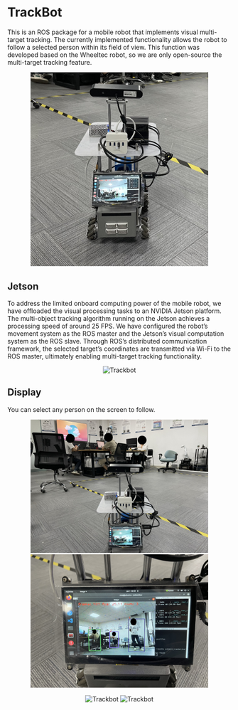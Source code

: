 # TrackBot
This is an ROS package for a mobile robot that implements visual multi-target tracking. The currently implemented functionality allows the robot to follow a selected person within its field of view. This function was developed based on the Wheeltec robot, so we are only open-source the multi-target tracking feature.
<p align="center">
  <img src="/img/trackbot.jpeg" alt="Trackbot" width="400"/>
</p>

## Jetson
To address the limited onboard computing power of the mobile robot, we have offloaded the visual processing tasks to an NVIDIA Jetson platform. The multi-object tracking algorithm running on the Jetson achieves a processing speed of around 25 FPS. We have configured the robot’s movement system as the ROS master and the Jetson’s visual computation system as the ROS slave. Through ROS’s distributed communication framework, the selected target’s coordinates are transmitted via Wi-Fi to the ROS master, ultimately enabling multi-target tracking functionality.
<p align="center">
  <img src="/img/jetson.jpeg" alt="Trackbot" width="400"/>
</p>

## Display
You can select any person on the screen to follow.
<p align="center">
  <img src="/img/display2.jpeg" alt="Trackbot" width="400"/>
  <img src="/img/display1.jpeg" alt="Trackbot" width="400"/>
</p>
<p align="center">
  <img src="/img/follow1.gif" alt="Trackbot" width="400"/>
  <img src="/img/follow2.gif" alt="Trackbot" width="400"/>
</p>
